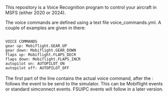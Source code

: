 This repository is a Voice Recognition program to control your aircraft in MSFS (either 2020 or 2024). 

The voice commands are defined using a text file voice_commands.yml. A couple of examples are given in there:

<code>
VOICE COMMANDS
gear up: Mobiflight.GEAR_UP
gear down: Mobiflight.GEAR_DOWN
flaps up: Mobiflight.FLAPS_DECR
flaps down: Mobiflight.FLAPS_INCR
autopilot on: AUTOPILOT_ON
autopilot off: AUTOPILOT_OFF
</code>
<br>
The first part of the line contains the actual voice command, after the : follows the event to be send to the simulator. This can be Mobiflight events or standard simconnect events. FSUIPC events will follow in a later version.
